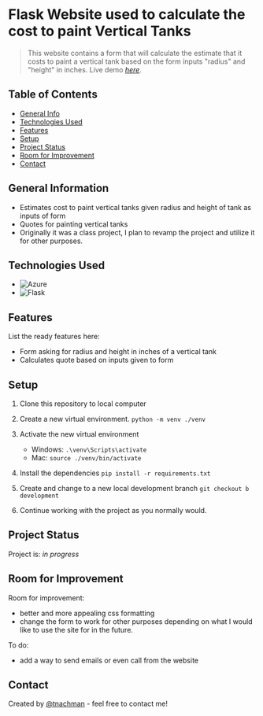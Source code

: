 # Flask Website used to calculate the cost to paint Vertical Tanks
> This website contains a form that will calculate the estimate that it costs to paint a vertical tank based on the form inputs "radius" and "height" in inches.
> Live demo [_here_](http://vtm-site.azurewebsites.net/). <!-- If you have the project hosted somewhere, include the link here. -->

## Table of Contents
* [General Info](#general-information)
* [Technologies Used](#technologies-used)
* [Features](#features)
* [Setup](#setup)
* [Project Status](#project-status)
* [Room for Improvement](#room-for-improvement)
* [Contact](#contact)
<!-- * [License](#license) -->


## General Information
- Estimates cost to paint vertical tanks given radius and height of tank as inputs of form
- Quotes for painting vertical tanks
- Originally it was a class project, I plan to revamp the project and utilize it for other purposes.


## Technologies Used
- ![Azure](https://img.shields.io/badge/-Azure-blue?logo=microsoftazure)
- ![Flask](https://img.shields.io/badge/-Flask-black?logo=flask)


## Features
List the ready features here:
- Form asking for radius and height in inches of a vertical tank
- Calculates quote based on inputs given to form


## Setup
1. Clone this repository to local computer

2. Create a new virtual environment. ```python -m venv ./venv```

3. Activate the new virtual environment
   - Windows:  ```.\venv\Scripts\activate```
   - Mac:  ```source ./venv/bin/activate```

4. Install the dependencies ```pip install -r requirements.txt```

5. Create and change to a new local development branch ```git checkout b development```

6. Continue working with the project as you normally would.


## Project Status
Project is: _in progress_


## Room for Improvement

Room for improvement:
- better and more appealing css formatting
- change the form to work for other purposes depending on what I would like to use the site for in the future.

To do:
- add a way to send emails or even call from the website


## Contact
Created by [@tnachman](https://github.com/tnachman) - feel free to contact me!


<!-- Optional -->
<!-- ## License -->
<!-- This project is open source and available under the [... License](). -->

<!-- You don't have to include all sections - just the one's relevant to your project -->
